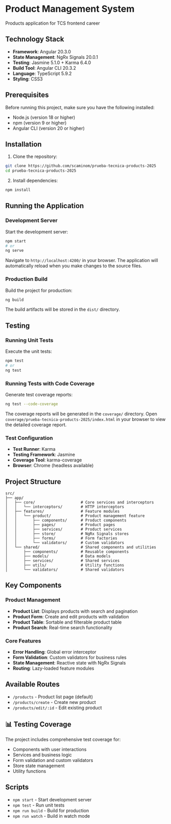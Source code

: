 # Product Management System

Products application for TCS frontend career

## Technology Stack

- **Framework**: Angular 20.3.0
- **State Management**: NgRx Signals 20.0.1
- **Testing**: Jasmine 5.1.0 + Karma 6.4.0
- **Build Tool**: Angular CLI 20.3.2
- **Language**: TypeScript 5.9.2
- **Styling**: CSS3

## Prerequisites

Before running this project, make sure you have the following installed:

- Node.js (version 18 or higher)
- npm (version 9 or higher)
- Angular CLI (version 20 or higher)

## Installation

1. Clone the repository:
```bash
git clone https://github.com/scaminom/prueba-tecnica-products-2025
cd prueba-tecnica-products-2025
```

2. Install dependencies:
```bash
npm install
```

## Running the Application

### Development Server

Start the development server:
```bash
npm start
# or
ng serve
```

Navigate to `http://localhost:4200/` in your browser. The application will automatically reload when you make changes to the source files.

### Production Build

Build the project for production:
```bash
ng build
```

The build artifacts will be stored in the `dist/` directory.

## Testing

### Running Unit Tests

Execute the unit tests:
```bash
npm test
# or
ng test
```

### Running Tests with Code Coverage

Generate test coverage reports:
```bash
ng test --code-coverage
```

The coverage reports will be generated in the `coverage/` directory. Open `coverage/prueba-tecnica-products-2025/index.html` in your browser to view the detailed coverage report.

### Test Configuration

- **Test Runner**: Karma
- **Testing Framework**: Jasmine
- **Coverage Tool**: karma-coverage
- **Browser**: Chrome (headless available)

## Project Structure

```
src/
├── app/
│   ├── core/                    # Core services and interceptors
│   │   └── interceptors/        # HTTP interceptors
│   ├── features/                # Feature modules
│   │   └── product/             # Product management feature
│   │       ├── components/      # Product components
│   │       ├── pages/           # Product pages
│   │       ├── services/        # Product services
│   │       ├── store/           # NgRx Signals stores
│   │       ├── forms/           # Form factories
│   │       └── validators/      # Custom validators
│   └── shared/                  # Shared components and utilities
│       ├── components/          # Reusable components
│       ├── models/              # Data models
│       ├── services/            # Shared services
│       ├── utils/               # Utility functions
│       └── validators/          # Shared validators
```

## Key Components

### Product Management
- **Product List**: Displays products with search and pagination
- **Product Form**: Create and edit products with validation
- **Product Table**: Sortable and filterable product table
- **Product Search**: Real-time search functionality

### Core Features
- **Error Handling**: Global error interceptor
- **Form Validation**: Custom validators for business rules
- **State Management**: Reactive state with NgRx Signals
- **Routing**: Lazy-loaded feature modules

## Available Routes

- `/products` - Product list page (default)
- `/products/create` - Create new product
- `/products/edit/:id` - Edit existing product

## 📊 Testing Coverage

The project includes comprehensive test coverage for:

- Components with user interactions
- Services and business logic
- Form validation and custom validators
- Store state management
- Utility functions

## Scripts

- `npm start` - Start development server
- `npm test` - Run unit tests
- `npm run build` - Build for production
- `npm run watch` - Build in watch mode
